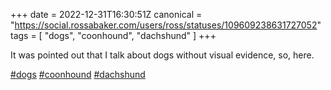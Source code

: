 +++
date = 2022-12-31T16:30:51Z
canonical = "https://social.rossabaker.com/users/ross/statuses/109609238631727052"
tags = [ "dogs", "coonhound", "dachshund" ]
+++

<p>It was pointed out that I talk about dogs without visual evidence, so, here.</p><p><a href="https://social.rossabaker.com/tags/dogs" class="mention hashtag" rel="tag">#<span>dogs</span></a> <a href="https://social.rossabaker.com/tags/coonhound" class="mention hashtag" rel="tag">#<span>coonhound</span></a> <a href="https://social.rossabaker.com/tags/dachshund" class="mention hashtag" rel="tag">#<span>dachshund</span></a></p>
